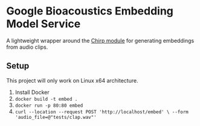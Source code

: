 # Google Bioacoustics Embedding Model Service
A lightweight wrapper around the [Chirp module](https://github.com/google-research/chirp/) for generating embeddings from audio clips.

## Setup
This project will only work on Linux x64 architecture.
1. Install Docker
2. `docker build -t embed .`
3. `docker run -p 80:80 embed`
4. `curl --location --request POST 'http://localhost/embed' \
--form 'audio_file=@"tests/clap.wav"'`
